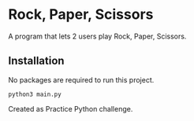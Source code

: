 # Rock, Paper, Scissors
A program that lets 2 users play Rock, Paper, Scissors.

## Installation
No packages are required to run this project.

```
python3 main.py
```

Created as Practice Python challenge.